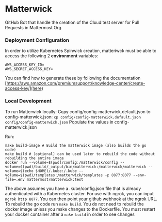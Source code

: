 # Matterwick

GitHub Bot that handle the creation of the Cloud test server for Pull Requests in Mattermost Org.

### Deployment Configuration

In order to utilize Kubernetes Spinwick creation, matteriwck must be able to access the following 2 **environment** variables:
```
AWS_ACCESS_KEY_ID=
AWS_SECRET_ACCESS_KEY=
```
You can find how to generate these by following the documentation [https://aws.amazon.com/premiumsupport/knowledge-center/create-access-key/](here)

### Local Development

To run Matterwick locally:
Copy config/config-matterwick.default.json to config-matterwick.json: `cp config/config-matterwick.default.json config/config-matterwick.json`
Populate the values in config-matterwick.json

Run:
```
make build-image # Build the matterwick image (also builds the go code)
make build # (optional) can be used later to rebuild the code without rebuilding the entire image
docker run --volume=$(pwd)/config:/matterwick/config --volume=$(pwd)/build/_output/bin/matterwick:/matterwick/matterwick --volume=$(echo $HOME)/.kube:/.kube --volume=$(pwd)/templates:/matterwick/templates -p 8077:8077 --env-file=.env mattermost/matterwick:test
```
The above assumes you have a .kube/config.json file that is already authenticated with a Kubernetes cluster.
For use with ngrok, you can input `ngrok http 8077`. You can then point your github webhook at the ngrok URL.
To rebuild the go code run `make build`. 
You do not need to rebuild the docker image unless you make changes to the Dockerfile. You must restart your docker container after a `make build` in order to see changes
